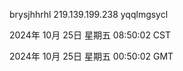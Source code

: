 brysjhhrhl 219.139.199.238 yqqlmgsycl

2024年 10月 25日 星期五 08:50:02 CST

2024年 10月 25日 星期五 00:50:02 GMT
